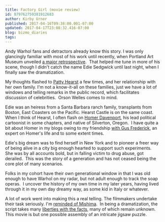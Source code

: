 ```yaml
---
title: Factory Girl (movie review)
id: 879762759381912683
author: Kirby Urner
published: 2017-04-16T09:38:00.001-07:00
updated: 2017-04-17T23:08:32.416-07:00
blog: bizmo_diaries
tags: 
---
```


Andy Warhol fans and detractors already know this story. I was only 
glancingly familiar with most of his work until recently, when Portland 
Art Museum unveiled [a major retrospective](http://controlroom.blogspot.com/2017/01/andy-warhol-exhibit.html).  That helped me tune in more 
of his scene, though I didn't catch the name Edie Sedgwick until last 
night, when I finally saw the dramatization.

My 
thoughts flashed to [Patty Hearst](http://controlroom.blogspot.com/2009/02/neverland-movie-review.html) a few times, and her relationship with
 her own family. I'm not a know-it-all on these families, just we have a
 lot of windows and telling remarks in the public record, which 
facilitates discussion of celebrities.  Orson Welles comes to mind.

Edie
 was an heiress from a Santa Barbara ranch family, transplants from 
Boston, East Coasters on the Pacific. Hearst Castle is on the same 
coast.  When I think of Hearst, I often flash on [Homer Davenport](http://worldgame.blogspot.com/2016/12/toontown-revisited.html), his 
lead political cartoonist in some chapters, and native of Silverton, 
Oregon.  I have quite a bit about Homer in my blogs owing to my 
friendship [with Gus Frederick](http://mybizmo.blogspot.com/2017/04/digital-scanning.html), an expert on Homer's life and to some 
extent times.

Edie's big dream was to find herself in 
New York and to pioneer a freer way of being alive in a city big enough 
hearted to support such experiments.  She was by all accounts bold, but 
in falling victim to drug abuse, got derailed.  This was the story of a 
generation and has not ceased being the core plot of many scenarios.

Folks
 in my cohort have their own generational window in that I was old 
enough to have Warhol on my radar, but not adult enough to track the 
soap operas.  I uncover the history of my own time in my later years, 
having lived through it in my own day dreamy way, as some kid in Italy 
or whatever.

A lot of work went into making this a real telling. The filmmakers undertake their task seriously. I'm [reminded of Mishima](http://controlroom.blogspot.com/2006/02/mishima-life-in-four-chapters-movie.html).  In being a dramatization, the script takes many [liberties with the facts](http://edieempire.livejournal.com/1026.html), many of which remain unknown. This movie is but one possible assembly of an intricate jigsaw puzzle.